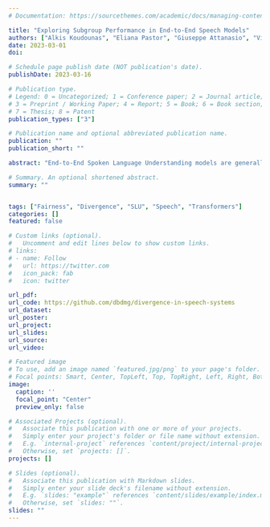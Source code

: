 ```yaml
---
# Documentation: https://sourcethemes.com/academic/docs/managing-content/

title: "Exploring Subgroup Performance in End-to-End Speech Models"
authors: ["Alkis Koudounas", "Eliana Pastor", "Giuseppe Attanasio", "Vittorio Mazzia", "Manuel Giollo", "Thomas Gueudre", "Luca Cagliero", "Luca de Alfaro", "Elena Baralis", "Daniele Amberti"]
date: 2023-03-01
doi:

# Schedule page publish date (NOT publication's date).
publishDate: 2023-03-16

# Publication type.
# Legend: 0 = Uncategorized; 1 = Conference paper; 2 = Journal article;
# 3 = Preprint / Working Paper; 4 = Report; 5 = Book; 6 = Book section;
# 7 = Thesis; 8 = Patent
publication_types: ["3"]

# Publication name and optional abbreviated publication name.
publication: ""
publication_short: ""

abstract: "End-to-End Spoken Language Understanding models are generally evaluated according to their overall accuracy, or separately on (a priori defined) data subgroups of interest. We propose a technique for analyzing model performance at the subgroup level, which considers all subgroups that can be defined via a given set of metadata and are above a specified minimum size. The metadata can represent user characteristics, recording conditions, and speech targets. Our technique is based on advances in model bias analysis, enabling efficient exploration of resulting subgroups. A fine-grained analysis reveals how model performance varies across subgroups, identifying modeling issues or bias towards specific subgroups. We compare the subgroup-level performance of models based on wav2vec 2.0 and HuBERT on the Fluent Speech Commands dataset. The experimental results illustrate how subgroup-level analysis reveals a finer and more complete picture of performance changes when models are replaced, automatically identifying the subgroups that most benefit or fail to benefit from the change."

# Summary. An optional shortened abstract.
summary: ""


tags: ["Fairness", "Divergence", "SLU", "Speech", "Transformers"]
categories: []
featured: false

# Custom links (optional).
#   Uncomment and edit lines below to show custom links.
# links:
# - name: Follow
#   url: https://twitter.com
#   icon_pack: fab
#   icon: twitter

url_pdf:
url_code: https://github.com/dbdmg/divergence-in-speech-systems
url_dataset:
url_poster:
url_project: 
url_slides:
url_source:
url_video:

# Featured image
# To use, add an image named `featured.jpg/png` to your page's folder.
# Focal points: Smart, Center, TopLeft, Top, TopRight, Left, Right, BottomLeft, Bottom, BottomRight.
image:
  caption: ''
  focal_point: "Center"
  preview_only: false

# Associated Projects (optional).
#   Associate this publication with one or more of your projects.
#   Simply enter your project's folder or file name without extension.
#   E.g. `internal-project` references `content/project/internal-project/index.md`.
#   Otherwise, set `projects: []`.
projects: []

# Slides (optional).
#   Associate this publication with Markdown slides.
#   Simply enter your slide deck's filename without extension.
#   E.g. `slides: "example"` references `content/slides/example/index.md`.
#   Otherwise, set `slides: ""`.
slides: ""
---
```

